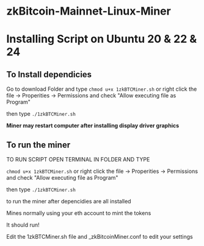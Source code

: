 # zkBitcoin-Mainnet-Linux-Miner
# Installing Script on Ubuntu 20 & 22 & 24
<h2>To Install dependicies </h2>

Go to download Folder and type `chmod u+x 1zkBTCMiner.sh` or right click the file -> Properities -> Permissions and check "Allow executing file as Program"

then type 
`./1zkBTCMiner.sh`

<b>Miner may restart computer after installing display driver graphics</b>
<h2>To run the miner</h2>

TO RUN SCRIPT OPEN TERMINAL IN FOLDER AND TYPE

`chmod u+x 1zkBTCMiner.sh`  or right click the file -> Properities -> Permissions and check "Allow executing file as Program"

then type 
`./1zkBTCMiner.sh`

to run the miner after depencidies are all installed

Mines normally using your eth account to mint the tokens

It should run!

Edit the 1zkBTCMiner.sh file and _zkBitcoinMiner.conf to edit your settings

